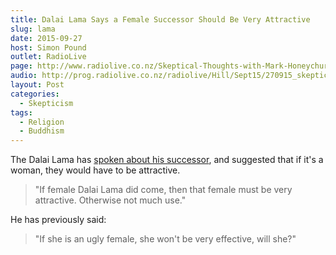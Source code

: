 ```yaml
---
title: Dalai Lama Says a Female Successor Should Be Very Attractive
slug: lama
date: 2015-09-27
host: Simon Pound
outlet: RadioLive
page: http://www.radiolive.co.nz/Skeptical-Thoughts-with-Mark-Honeychurch/tabid/506/articleID/101151/Default.aspx
audio: http://prog.radiolive.co.nz/radiolive/Hill/Sept15/270915_skepticalthoughts.mp3
layout: Post
categories:
  - Skepticism
tags:
  - Religion
  - Buddhism
---
```


The Dalai Lama has [spoken about his successor](http://www.huffingtonpost.ca/2015/09/24/dalai-lama-women-attractive_n_8186726.html), and suggested that if it's a woman, they would have to be attractive.

<!-- more -->

> "If female Dalai Lama did come, then that female must be very attractive. Otherwise not much use."

He has previously said:

> "If she is an ugly female, she won't be very effective, will she?"
